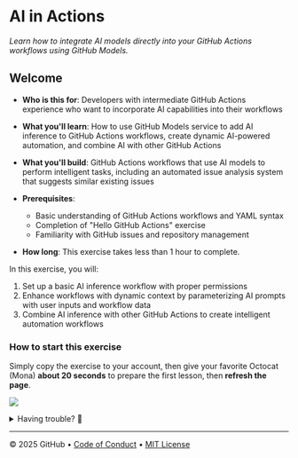 # AI in Actions

_Learn how to integrate AI models directly into your GitHub Actions workflows using GitHub Models._

## Welcome

- **Who is this for**: Developers with intermediate GitHub Actions experience who want to incorporate AI capabilities into their workflows
- **What you'll learn**: How to use GitHub Models service to add AI inference to GitHub Actions workflows, create dynamic AI-powered automation, and combine AI with other GitHub Actions
- **What you'll build**: GitHub Actions workflows that use AI models to perform intelligent tasks, including an automated issue analysis system that suggests similar existing issues
- **Prerequisites**:
  - Basic understanding of GitHub Actions workflows and YAML syntax
  - Completion of "Hello GitHub Actions" exercise
  - Familiarity with GitHub issues and repository management

- **How long**: This exercise takes less than 1 hour to complete.

In this exercise, you will:

1. Set up a basic AI inference workflow with proper permissions
1. Enhance workflows with dynamic context by parameterizing AI prompts with user inputs and workflow data
1. Combine AI inference with other GitHub Actions to create intelligent automation workflows


### How to start this exercise

Simply copy the exercise to your account, then give your favorite Octocat (Mona) **about 20 seconds** to prepare the first lesson, then **refresh the page**.

<!--  (replace-me: Make sure to edit the URL with proper template_owner, template_name, repo name and description)  -->
[![](https://img.shields.io/badge/Copy%20Exercise-%E2%86%92-1f883d?style=for-the-badge&logo=github&labelColor=197935)](https://github.com/new?template_owner=skills&template_name=ai-in-actions&owner=%40me&name=skills-ai-in-actions&description=Exercise:+AI+in+Actions&visibility=public)

<details>
<summary>Having trouble? 🤷</summary><br/>

When copying the exercise, we recommend the following settings:

- For owner, choose your personal account or an organization to host the repository.

- We recommend creating a public repository, since private repositories will use Actions minutes.

If the exercise isn't ready in 20 seconds, please check the [Actions](../../actions) tab.

- Check to see if a job is running. Sometimes it simply takes a bit longer.

- If the page shows a failed job, please submit an issue. Nice, you found a bug! 🐛

</details>

---

&copy; 2025 GitHub &bull; [Code of Conduct](https://www.contributor-covenant.org/version/2/1/code_of_conduct/code_of_conduct.md) &bull; [MIT License](https://gh.io/mit)
